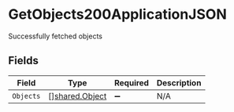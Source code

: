 # GetObjects200ApplicationJSON

Successfully fetched objects


## Fields

| Field                                            | Type                                             | Required                                         | Description                                      |
| ------------------------------------------------ | ------------------------------------------------ | ------------------------------------------------ | ------------------------------------------------ |
| `Objects`                                        | [][shared.Object](../../models/shared/object.md) | :heavy_minus_sign:                               | N/A                                              |